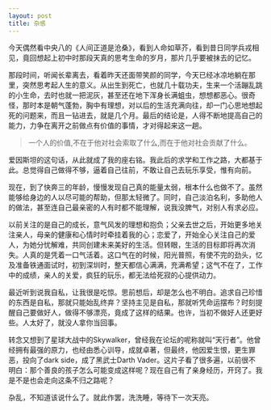 ```yaml
---
layout: post
title: 杂感
---
```

今天偶然看中央八的《人间正道是沧桑》，看到人命如草芥，看到昔日同学兵戎相见，竟回想起上初中时那段天真的思考生命的岁月，那片几乎要被抹去的记忆。

那段时间，听闻长辈离去，看着昨天还面带笑颜的同学，今天已经冰凉地躺在那里，突然思考起人生的意义。从出生到死亡，也就几十载功夫，生来一个活蹦乱跳的小生命，去时也就一把泥灰，甚至还在地下浑身长满蛆虫，想想都恶心。很奇怪，那时本是朝气蓬勃，胸中有理想，对以后的生活充满向往，却一门心思地想起死的问题来，而且一钻进去，就是几个月。最后的结论是，人得不断地提高自己的能力，力争在离开之前做点有价值的事情，才对得起来这一趟。

> 一个人的价值,不在于他对社会索取了什么,而在于他对社会贡献了什么。

爱因斯坦的这句话，从此就成了我的座右铭。我此后的求学和工作之路，大都基于此。总觉得自己做得不够，逼着自己往前，不敢让自己去玩乐享受，惟有向前。

现在，到了快奔三的年龄，慢慢发现自己真的能量太弱，根本什么也做不了。虽然能够给身边的人以尽可能的帮助，但那太轻微了。同时，自己淡泊名利，多助他人的做法，甚至连自己最亲密的人有时都不能理解，说我没脾气，对别人有求必应。

以前关注的是自己的成长，意气风发的理想和抱负；父亲去世之后，开始更多地关注亲人，母亲的健康和心情时时牵挂着我的心；恋爱了，开始全心关注自己的爱人，为她分忧解难，共同创建未来美好的生活。但转眼，生活的目标即将再次消失。人真的是凭着一口气活着。这口气在的时候，阳光普照，有使不完的劲头，忆及准备铁通面试时，初到深圳时，整天都信心满满，充满希望；这气不在了，工作中的成绩，亲人的关爱，疯狂的玩乐，都无法给死寂的心提供动力。

最近听到说我自私，让我很是吃惊。思前想后，却是怎么也不明白。追求自己珍惜的东西是自私，那就只能始乱终弃？坚持主见是自私，那就听凭命运摆布？时刻提醒自己要做好人，做得不够漂亮，竟成了这样的结果。也许，当初不做好人还更好些。人太好了，就没人拿你当回事。

转念又想到了星球大战中的Skywalker，曾经我在论坛的呢称就叫“天行者”。他曾经拥有最强的原力，也经由悉心训导，成就卓著，但最终，他因爱生恨，更生罪恶，投向了dark side，成了黑武士Darth Vader。这片子看了很多遍，以前很不明白：那个善良的孩子怎么可能变成这样呢？现在自己有了亲身经历，开窍了。我是不是也会走向这条不归之路呢？

杂乱，不知道该说什么了。就此作罢，洗洗睡，等待下一次天亮。


